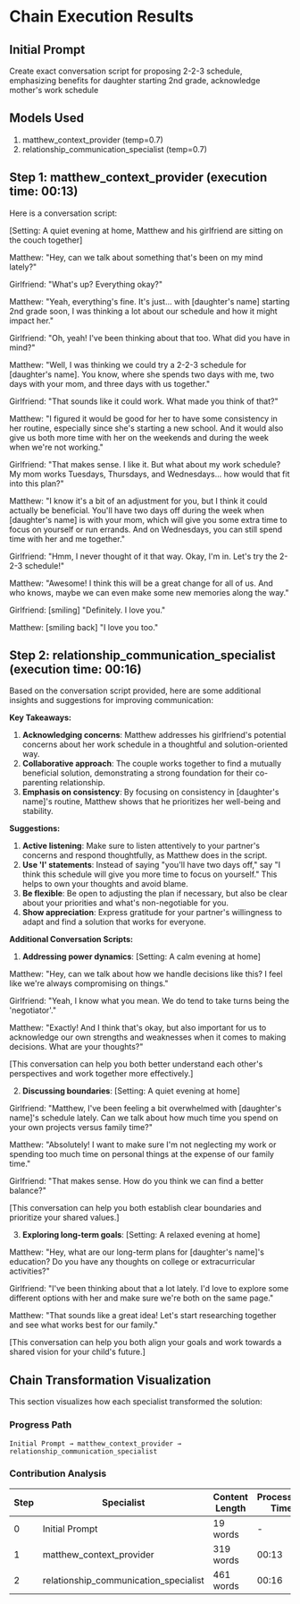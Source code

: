 # Chain Execution Results

## Initial Prompt

Create exact conversation script for proposing 2-2-3 schedule, emphasizing benefits for daughter starting 2nd grade, acknowledge mother's work schedule

## Models Used

1. matthew_context_provider (temp=0.7)
2. relationship_communication_specialist (temp=0.7)

## Step 1: matthew_context_provider (execution time: 00:13)

Here is a conversation script:

[Setting: A quiet evening at home, Matthew and his girlfriend are sitting on the couch together]

Matthew: "Hey, can we talk about something that's been on my mind lately?"

Girlfriend: "What's up? Everything okay?"

Matthew: "Yeah, everything's fine. It's just... with [daughter's name] starting 2nd grade soon, I was thinking a lot about our schedule and how it might impact her."

Girlfriend: "Oh, yeah! I've been thinking about that too. What did you have in mind?"

Matthew: "Well, I was thinking we could try a 2-2-3 schedule for [daughter's name]. You know, where she spends two days with me, two days with your mom, and three days with us together."

Girlfriend: "That sounds like it could work. What made you think of that?"

Matthew: "I figured it would be good for her to have some consistency in her routine, especially since she's starting a new school. And it would also give us both more time with her on the weekends and during the week when we're not working."

Girlfriend: "That makes sense. I like it. But what about my work schedule? My mom works Tuesdays, Thursdays, and Wednesdays... how would that fit into this plan?"

Matthew: "I know it's a bit of an adjustment for you, but I think it could actually be beneficial. You'll have two days off during the week when [daughter's name] is with your mom, which will give you some extra time to focus on yourself or run errands. And on Wednesdays, you can still spend time with her and me together."

Girlfriend: "Hmm, I never thought of it that way. Okay, I'm in. Let's try the 2-2-3 schedule!"

Matthew: "Awesome! I think this will be a great change for all of us. And who knows, maybe we can even make some new memories along the way."

Girlfriend: [smiling] "Definitely. I love you."

Matthew: [smiling back] "I love you too."

## Step 2: relationship_communication_specialist (execution time: 00:16)

Based on the conversation script provided, here are some additional insights and suggestions for improving communication:

**Key Takeaways:**

1. **Acknowledging concerns**: Matthew addresses his girlfriend's potential concerns about her work schedule in a thoughtful and solution-oriented way.
2. **Collaborative approach**: The couple works together to find a mutually beneficial solution, demonstrating a strong foundation for their co-parenting relationship.
3. **Emphasis on consistency**: By focusing on consistency in [daughter's name]'s routine, Matthew shows that he prioritizes her well-being and stability.

**Suggestions:**

1. **Active listening**: Make sure to listen attentively to your partner's concerns and respond thoughtfully, as Matthew does in the script.
2. **Use 'I' statements**: Instead of saying "you'll have two days off," say "I think this schedule will give you more time to focus on yourself." This helps to own your thoughts and avoid blame.
3. **Be flexible**: Be open to adjusting the plan if necessary, but also be clear about your priorities and what's non-negotiable for you.
4. **Show appreciation**: Express gratitude for your partner's willingness to adapt and find a solution that works for everyone.

**Additional Conversation Scripts:**

1. **Addressing power dynamics**:
[Setting: A calm evening at home]

Matthew: "Hey, can we talk about how we handle decisions like this? I feel like we're always compromising on things."

Girlfriend: "Yeah, I know what you mean. We do tend to take turns being the 'negotiator'."

Matthew: "Exactly! And I think that's okay, but also important for us to acknowledge our own strengths and weaknesses when it comes to making decisions. What are your thoughts?"

[This conversation can help you both better understand each other's perspectives and work together more effectively.]

2. **Discussing boundaries**:
[Setting: A quiet evening at home]

Girlfriend: "Matthew, I've been feeling a bit overwhelmed with [daughter's name]'s schedule lately. Can we talk about how much time you spend on your own projects versus family time?"

Matthew: "Absolutely! I want to make sure I'm not neglecting my work or spending too much time on personal things at the expense of our family time."

Girlfriend: "That makes sense. How do you think we can find a better balance?"

[This conversation can help you both establish clear boundaries and prioritize your shared values.]

3. **Exploring long-term goals**:
[Setting: A relaxed evening at home]

Matthew: "Hey, what are our long-term plans for [daughter's name]'s education? Do you have any thoughts on college or extracurricular activities?"

Girlfriend: "I've been thinking about that a lot lately. I'd love to explore some different options with her and make sure we're both on the same page."

Matthew: "That sounds like a great idea! Let's start researching together and see what works best for our family."

[This conversation can help you both align your goals and work towards a shared vision for your child's future.]

## Chain Transformation Visualization

This section visualizes how each specialist transformed the solution:

### Progress Path

```
Initial Prompt → matthew_context_provider → relationship_communication_specialist
```

### Contribution Analysis

| Step | Specialist | Content Length | Processing Time | Key Contribution |
|------|------------|----------------|-----------------|------------------|
| 0 | Initial Prompt | 19 words | - | Starting point |
| 1 | matthew_context_provider | 319 words | 00:13 | Initial analysis |
| 2 | relationship_communication_specialist | 461 words | 00:16 | Final integration |
